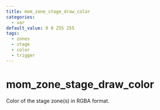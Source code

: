 ```yaml
---
title: mom_zone_stage_draw_color
categories:
  - var
default_value: 0 0 255 255
tags:
  - zones
  - stage
  - color
  - trigger
---
```


# mom_zone_stage_draw_color

Color of the stage zone(s) in RGBA format.
